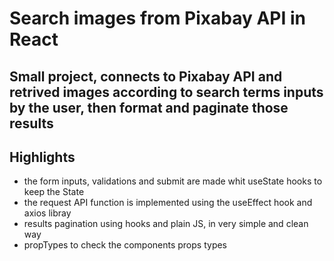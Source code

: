 # Search images from Pixabay API in React

## Small project, connects to Pixabay API and retrived images according to search terms inputs by the user, then format and paginate those results

## Highlights

- the form inputs, validations and submit are made whit useState hooks to keep the State
- the request API function is implemented using the useEffect hook and axios libray
- results pagination using hooks and plain JS, in very simple and clean way
- propTypes to check the components props types
